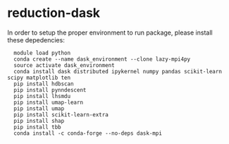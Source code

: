 # reduction-dask

In order to setup the proper environment to run package, please install these depedencies:
```console
  module load python
  conda create --name dask_environment --clone lazy-mpi4py
  source activate dask_environment
  conda install dask distributed ipykernel numpy pandas scikit-learn scipy matplotlib ten
  pip install hdbscan
  pip install pynndescent
  pip install lhsmdu
  pip install umap-learn 
  pip install umap
  pip install scikit-learn-extra
  pip install shap
  pip install tbb
  conda install -c conda-forge --no-deps dask-mpi
```

